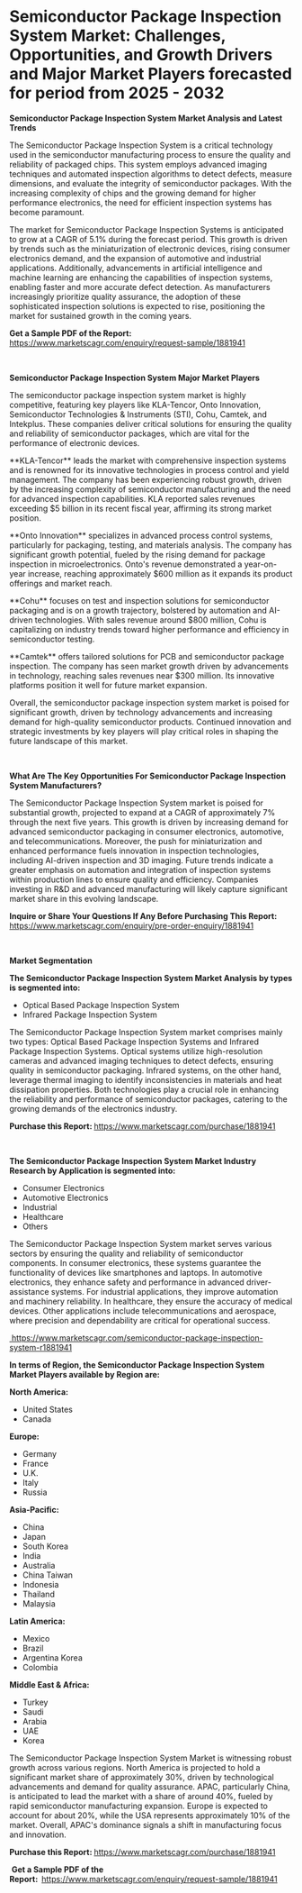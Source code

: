 <p><h1>Semiconductor Package Inspection System Market: Challenges, Opportunities, and Growth Drivers and Major Market Players forecasted for period from 2025 - 2032</h1></p><p><strong>Semiconductor Package Inspection System Market Analysis and Latest Trends</strong></p>
<p><p>The Semiconductor Package Inspection System is a critical technology used in the semiconductor manufacturing process to ensure the quality and reliability of packaged chips. This system employs advanced imaging techniques and automated inspection algorithms to detect defects, measure dimensions, and evaluate the integrity of semiconductor packages. With the increasing complexity of chips and the growing demand for higher performance electronics, the need for efficient inspection systems has become paramount.</p><p>The market for Semiconductor Package Inspection Systems is anticipated to grow at a CAGR of 5.1% during the forecast period. This growth is driven by trends such as the miniaturization of electronic devices, rising consumer electronics demand, and the expansion of automotive and industrial applications. Additionally, advancements in artificial intelligence and machine learning are enhancing the capabilities of inspection systems, enabling faster and more accurate defect detection. As manufacturers increasingly prioritize quality assurance, the adoption of these sophisticated inspection solutions is expected to rise, positioning the market for sustained growth in the coming years.</p></p>
<p><strong>Get a Sample PDF of the Report:&nbsp;</strong> <a href="https://www.marketscagr.com/enquiry/request-sample/1881941?utm_campaign=3163&utm_medium=2&utm_source=Github&utm_content=ia&utm_term=12042025&utm_id=semiconductor-package-inspection-system">https://www.marketscagr.com/enquiry/request-sample/1881941</a></p>
<p>&nbsp;</p>
<p><strong>Semiconductor Package Inspection System Major Market Players</strong></p>
<p><p>The semiconductor package inspection system market is highly competitive, featuring key players like KLA-Tencor, Onto Innovation, Semiconductor Technologies & Instruments (STI), Cohu, Camtek, and Intekplus. These companies deliver critical solutions for ensuring the quality and reliability of semiconductor packages, which are vital for the performance of electronic devices.</p><p>**KLA-Tencor** leads the market with comprehensive inspection systems and is renowned for its innovative technologies in process control and yield management. The company has been experiencing robust growth, driven by the increasing complexity of semiconductor manufacturing and the need for advanced inspection capabilities. KLA reported sales revenues exceeding $5 billion in its recent fiscal year, affirming its strong market position.</p><p>**Onto Innovation** specializes in advanced process control systems, particularly for packaging, testing, and materials analysis. The company has significant growth potential, fueled by the rising demand for package inspection in microelectronics. Onto's revenue demonstrated a year-on-year increase, reaching approximately $600 million as it expands its product offerings and market reach.</p><p>**Cohu** focuses on test and inspection solutions for semiconductor packaging and is on a growth trajectory, bolstered by automation and AI-driven technologies. With sales revenue around $800 million, Cohu is capitalizing on industry trends toward higher performance and efficiency in semiconductor testing.</p><p>**Camtek** offers tailored solutions for PCB and semiconductor package inspection. The company has seen market growth driven by advancements in technology, reaching sales revenues near $300 million. Its innovative platforms position it well for future market expansion.</p><p>Overall, the semiconductor package inspection system market is poised for significant growth, driven by technology advancements and increasing demand for high-quality semiconductor products. Continued innovation and strategic investments by key players will play critical roles in shaping the future landscape of this market.</p></p>
<p>&nbsp;</p>
<p><strong>What Are The Key Opportunities For Semiconductor Package Inspection System Manufacturers?</strong></p>
<p><p>The Semiconductor Package Inspection System market is poised for substantial growth, projected to expand at a CAGR of approximately 7% through the next five years. This growth is driven by increasing demand for advanced semiconductor packaging in consumer electronics, automotive, and telecommunications. Moreover, the push for miniaturization and enhanced performance fuels innovation in inspection technologies, including AI-driven inspection and 3D imaging. Future trends indicate a greater emphasis on automation and integration of inspection systems within production lines to ensure quality and efficiency. Companies investing in R&D and advanced manufacturing will likely capture significant market share in this evolving landscape.</p></p>
<p><strong>Inquire or Share Your Questions If Any Before Purchasing This Report:</strong> <a href="https://www.marketscagr.com/enquiry/pre-order-enquiry/1881941?utm_campaign=3163&utm_medium=2&utm_source=Github&utm_content=ia&utm_term=12042025&utm_id=semiconductor-package-inspection-system">https://www.marketscagr.com/enquiry/pre-order-enquiry/1881941</a></p>
<p>&nbsp;</p>
<p><strong>Market Segmentation</strong></p>
<p><strong>The Semiconductor Package Inspection System Market Analysis by types is segmented into:</strong></p>
<p><ul><li>Optical Based Package Inspection System</li><li>Infrared Package Inspection System</li></ul></p>
<p><p>The Semiconductor Package Inspection System market comprises mainly two types: Optical Based Package Inspection Systems and Infrared Package Inspection Systems. Optical systems utilize high-resolution cameras and advanced imaging techniques to detect defects, ensuring quality in semiconductor packaging. Infrared systems, on the other hand, leverage thermal imaging to identify inconsistencies in materials and heat dissipation properties. Both technologies play a crucial role in enhancing the reliability and performance of semiconductor packages, catering to the growing demands of the electronics industry.</p></p>
<p><strong>Purchase this Report:&nbsp;</strong><a href="https://www.marketscagr.com/purchase/1881941?utm_campaign=3163&utm_medium=2&utm_source=Github&utm_content=ia&utm_term=12042025&utm_id=semiconductor-package-inspection-system">https://www.marketscagr.com/purchase/1881941</a></p>
<p>&nbsp;</p>
<p><strong>The Semiconductor Package Inspection System Market Industry Research by Application is segmented into:</strong></p>
<p><ul><li>Consumer Electronics</li><li>Automotive Electronics</li><li>Industrial</li><li>Healthcare</li><li>Others</li></ul></p>
<p><p>The Semiconductor Package Inspection System market serves various sectors by ensuring the quality and reliability of semiconductor components. In consumer electronics, these systems guarantee the functionality of devices like smartphones and laptops. In automotive electronics, they enhance safety and performance in advanced driver-assistance systems. For industrial applications, they improve automation and machinery reliability. In healthcare, they ensure the accuracy of medical devices. Other applications include telecommunications and aerospace, where precision and dependability are critical for operational success.</p></p>
<p><a href="https://www.marketscagr.com/semiconductor-package-inspection-system-r1881941?utm_campaign=3163&utm_medium=2&utm_source=Github&utm_content=ia&utm_term=12042025&utm_id=semiconductor-package-inspection-system">&nbsp;https://www.marketscagr.com/semiconductor-package-inspection-system-r1881941</a></p>
<p><strong>In terms of Region, the Semiconductor Package Inspection System Market Players available by Region are:</strong></p>
<p>
    <p> <strong> North America: </strong>
        <ul>
            <li>United States</li>
            <li>Canada</li>
        </ul>
        </p> 
    <p> <strong> Europe: </strong>
        <ul>
            <li>Germany</li>
            <li>France</li>
            <li>U.K.</li>
            <li>Italy</li>
            <li>Russia</li>
        </ul>
        </p> 
    <p> <strong> Asia-Pacific: </strong>
        <ul>
            <li>China</li>
            <li>Japan</li>
            <li>South Korea</li>
            <li>India</li>
            <li>Australia</li>
            <li>China Taiwan</li>
            <li>Indonesia</li>
            <li>Thailand</li>
            <li>Malaysia</li>
        </ul>
        </p> 
    <p> <strong> Latin America: </strong>
        <ul>
            <li>Mexico</li>
            <li>Brazil</li>
            <li>Argentina Korea</li>
            <li>Colombia</li>
        </ul>
        </p> 
    <p> <strong> Middle East & Africa: </strong>
        <ul>
            <li>Turkey</li>
            <li>Saudi</li>
            <li>Arabia</li>
            <li>UAE</li>
            <li>Korea</li>
        </ul>
    </p>
    </p>
<p><p>The Semiconductor Package Inspection System Market is witnessing robust growth across various regions. North America is projected to hold a significant market share of approximately 30%, driven by technological advancements and demand for quality assurance. APAC, particularly China, is anticipated to lead the market with a share of around 40%, fueled by rapid semiconductor manufacturing expansion. Europe is expected to account for about 20%, while the USA represents approximately 10% of the market. Overall, APAC's dominance signals a shift in manufacturing focus and innovation.</p></p>
<p><strong>Purchase this Report: </strong><a href="https://www.marketscagr.com/purchase/1881941?utm_campaign=3163&utm_medium=2&utm_source=Github&utm_content=ia&utm_term=12042025&utm_id=semiconductor-package-inspection-system">https://www.marketscagr.com/purchase/1881941</a></p>
<p>&nbsp;<strong>Get a Sample PDF of the Report:&nbsp;&nbsp;</strong><a href="https://www.marketscagr.com/enquiry/request-sample/1881941?utm_campaign=3163&utm_medium=2&utm_source=Github&utm_content=ia&utm_term=12042025&utm_id=semiconductor-package-inspection-system">https://www.marketscagr.com/enquiry/request-sample/1881941</a></p>
<p><strong></strong></p>
<p><p></p><p></p><p></p></p>